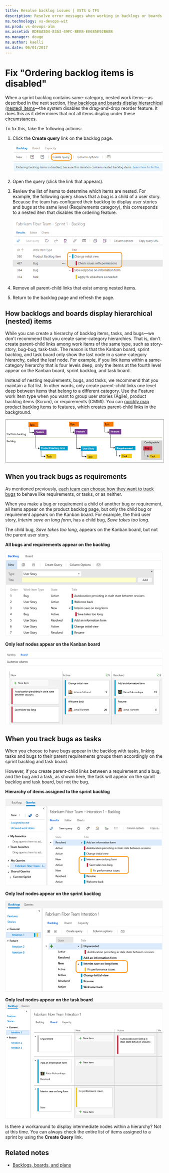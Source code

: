 ```yaml
---
title: Resolve backlog issues | VSTS & TFS
description: Resolve error messages when working in backlogs or boards in Visual Studio Team Services (VSTS) and Team Foundation Server (TFS)  
ms.technology: vs-devops-wit
ms.prod: vs-devops-alm
ms.assetid: BDEAA5D4-83A3-49FC-BEEB-EE685E92B68B
ms.manager: douge
ms.author: kaelli
ms.date: 06/01/2017
---
```




<a id="display-hierarchy">  </a>
# Fix "Ordering backlog items is disabled" 

When a sprint backlog contains same-category, nested  work items&mdash;as described in the next section, [How backlogs and boards display hierarchical (nested) items](#nested)&mdash;the system disables the drag-and-drop reorder feature. It does this as it determines that not all items display under these circumstances.  

To fix this, take the following actions: 

1. Click the **Create query** link on the backlog page. 
    
	![Create query of backlog](_img/overview/backlogs-boards-create-query.png)

2. Open the query (click the link that appears). 

3. Review the list of items to determine which items are nested. For example, the following query shows that a bug is a child of a user story. Because the team has configured their backlog to display user stories and bugs at the same level (Requirements category), this corresponds to a nested item that disables the ordering feature. 

	![Query of backlog with a nested item](_img/overview/backlogs-boards-query-nested-items.png)

4. Remove all parent-child links that exist among nested items. 

5. Return to the backlog page and refresh the page. 


<a id="nested">  </a>
## How backlogs and boards display hierarchical (nested) items 
 
While you can create a hierarchy of backlog items, tasks, and bugs&mdash;we don't recommend that you create same-category hierarchies. That is, don't create parent-child links among work items of the same type, such as story-story, bug-bug, task-task. The reason is that the Kanban board, sprint backlog, and task board only show the last node in a same-category hierarchy, called the leaf node. For example, if you link items within a same-category hierarchy that is four levels deep, only the items at the fourth level appear on the Kanban board, sprint backlog, and task board.  

Instead of nesting requirements, bugs, and tasks, we recommend that you maintain a flat list. In other words, only create parent-child links one level deep between items that belong to a different category. Use the Feature work item type when you want to group user stories (Agile), product backlog items (Scrum), or requirements (CMMI). You can [quickly map product backlog items to features](../backlogs/organize-backlog.md), which creates parent-child links in the background.    

<img src="../customize/_img/create-hierarchy-with-different-wits.png" alt="Create work items using different hiearchy" style="border: 2px solid #C3C3C3;" /> 

<a id="leaf-nodes">  </a>
## When you track bugs as requirements

As mentioned previously, [each team can choose how they want to track bugs](../customize/show-bugs-on-backlog.md) to behave like requirements, or tasks, or as neither. 

When you make a bug or requirement a child of another bug or requirement, all items appear on the product backlog page, but only the child bug or requirement appears on the Kanban board. For example, the third user story, *Interim save on long form*, has a child bug, *Save takes too long*. 

The child bug, *Save takes too long*, appears on the Kanban board, but not the parent user story.  

**All bugs and requirements appear on the backlog**  

![Child bug appears on backlog ](../customize/_img/bugs-appear-on-backlog.png)  

**Only leaf nodes appear on the Kanban board**  

![Kanban board, leaf node bug appears](../customize/_img/bugs-appear-on-board.png)  

<a id="bugs-as-tasks">  </a>
## When you track bugs as tasks

When you choose to have bugs appear in the backlog with tasks, linking tasks and bugs to their parent requirements groups them accordingly on the sprint backlog and task board.  

However, if you create parent-child links between a requirement and a bug, and the bug and a task, as shown here, the task will appear on the sprint backlog and task board, but not the bug. 

**Hierarchy of items assigned to the sprint backlog**  

![Sprint backlog query shows linked bug and task ](../customize/_img/sprint-backlog-hierarchy.png)   

**Only leaf nodes appear on the sprint backlog**  

![Sprint backlog, leaf node task ](../customize/_img/sprint-backlog-leaf-only.png)  

**Only leaf nodes appear on the task board**   
![Sprint board, leaf node task appears](../customize/_img/bugs-appear-on-taskboard.png)  

Is there a workaround to display intermediate nodes within a hierarchy?  Not at this time. You can always check the entire list of items assigned to a sprint by using the **Create Query** link. 


## Related notes

- [Backlogs, boards, and plans](backlogs-boards-plans.md) 